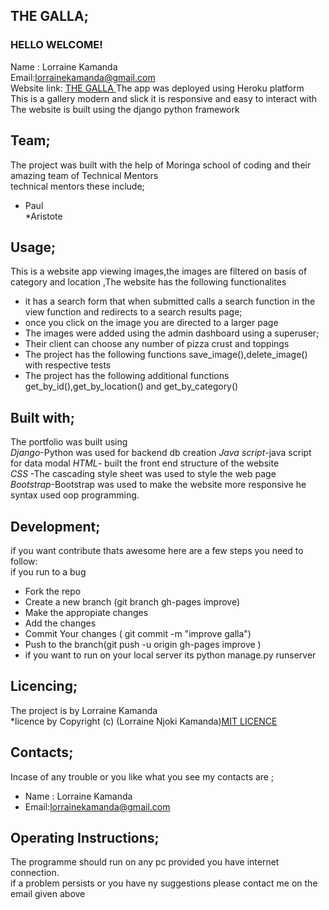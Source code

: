 ## **THE GALLA;**<br/>
  ### HELLO WELCOME! <br/>
  Name : Lorraine Kamanda <br/>
 Email:lorrainekamanda@gmail.com <br/>
 Website link: [ THE GALLA ](https://scrampdjango.herokuapp.com/) The app was deployed using Heroku platform<br/>
 This is a gallery modern and slick it is responsive and easy to interact with  <br/>
 The website is built using the django python framework <br>

## **Team;**<br/>
The project was built with the help of Moringa school  of coding and their amazing team of Technical Mentors<br/>
technical mentors these include;<br/>
* Paul<br/>
*Aristote <br/>

## **Usage;**<br/>
This is a  website app viewing images,the images are filtered on basis of category and location ,The website has the following functionalites <br/> 
* it has a search form that when submitted calls a search function in the view function and redirects to a search results page;
* once you click on the image you are directed to a larger page
* The images were added using the admin dashboard using a superuser;
* Their client can choose any number of pizza crust and toppings
* The project has the following functions save_image(),delete_image() with respective tests<br/> 
* The project has the following additional functions get_by_id(),get_by_location() and get_by_category()<br/> 


 ## **Built with;**<br/>
The portfolio was built  using<br/>
*Django*-Python was used for backend db creation 
*Java script*-java script for data modal
*HTML*- built the front end structure of the website <br/>
*CSS* -The cascading style sheet was used to style the web page<br/>
*Bootstrap*-Bootstrap was used to make the website more responsive
he syntax used oop programming.<br/>

## **Development;**<br/>
if you want contribute thats awesome here are a few steps you need to follow:<br/>
if you run to a bug<br/>
* Fork the repo<br/>
* Create a new branch (git branch gh-pages improve)<br/>
* Make the appropiate changes<br/>
* Add the changes<br/>
* Commit Your changes ( git commit -m "improve galla")<br/>
* Push to the branch(git push -u origin gh-pages improve )<br/>
* if you want to run on your local server its python manage.py runserver<br/>
## **Licencing;**<br/>
The project is by Lorraine Kamanda<br/>
*licence by Copyright (c) (Lorraine Njoki Kamanda)[MIT LICENCE](licence.txt)<br/> 


## **Contacts;**<br/>
Incase of any trouble or you like what you see my contacts are ;<br/>  
* Name : Lorraine Kamanda
* Email:lorrainekamanda@gmail.com 

## **Operating Instructions;**<br/>
The programme should run on any pc provided you have internet connection.<br/>
if a problem persists or you have ny suggestions please contact  me on the email given above <br/>
